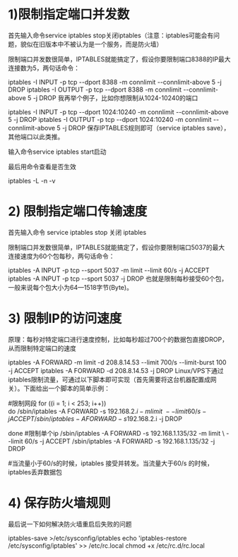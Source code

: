 # 1)限制指定端口并发数
首先输入命令service iptables stop关闭iptables（注意：iptables可能会有问题，貌似在旧版本中不被认为是一个服务，而是防火墙）

限制端口并发数很简单，IPTABLES就能搞定了，假设你要限制端口8388的IP最大连接数为5，两句话命令：

iptables -I INPUT -p tcp --dport 8388 -m connlimit --connlimit-above 5 -j DROP
iptables -I OUTPUT -p tcp --dport 8388 -m connlimit --connlimit-above 5 -j DROP
我再举个例子，比如你想限制从1024-10240的端口

iptables -I INPUT -p tcp --dport 1024:10240 -m connlimit --connlimit-above 5 -j DROP
iptables -I OUTPUT -p tcp --dport 1024:10240 -m connlimit --connlimit-above 5 -j DROP
保存IPTABLES规则即可（service iptables save），其他端口以此类推。

输入命令service iptables start启动

最后用命令查看是否生效

iptables -L -n -v
# 2) 限制指定端口传输速度
首先输入命令 service iptables stop 关闭 iptables

限制端口并发数很简单，IPTABLES就能搞定了，假设你要限制端口5037的最大连接速度为60个包每秒，两句话命令：

iptables -A INPUT -p tcp --sport 5037 -m limit --limit 60/s -j ACCEPT
iptables -A INPUT -p tcp --sport 5037 -j DROP
也就是限制每秒接受60个包，一般来说每个包大小为64—1518字节(Byte)。

# 3) 限制IP的访问速度
原理：每秒对特定端口进行速度控制，比如每秒超过700个的数据包直接DROP，从而限制特定端口的速度

iptables -A FORWARD -m limit -d 208.8.14.53 --limit 700/s --limit-burst 100 -j ACCEPT 
iptables -A FORWARD -d 208.8.14.53 -j DROP
Linux/VPS下通过iptables限制流量，可通过以下脚本即可实现（首先需要将这台机器配置成网关）。下面给出一个脚本的简单示例：

#限制网段
for ((i = 1; i < 253; i++))  
do
/sbin/iptables -A FORWARD -s 192.168.2.$i -m limit \ --limit 60/s -j ACCEPT 
/sbin/iptables -A FORWARD -s 192.168.2.$i -j DROP

done
#限制单个ip 
/sbin/iptables -A FORWARD -s 192.168.1.135/32 -m limit \ --limit 60/s -j ACCEPT 
/sbin/iptables -A FORWARD -s 192.168.1.135/32 -j DROP 
  
#当流量小于60/s的时候，iptables 接受并转发。当流量大于60/s 的时候，iptables丢弃数据包
# 4) 保存防火墙规则
最后说一下如何解决防火墙重启后失败的问题

iptables-save >/etc/sysconfig/iptables
echo 'iptables-restore /etc/sysconfig/iptables' >> /etc/rc.local
chmod +x /etc/rc.d/rc.local
